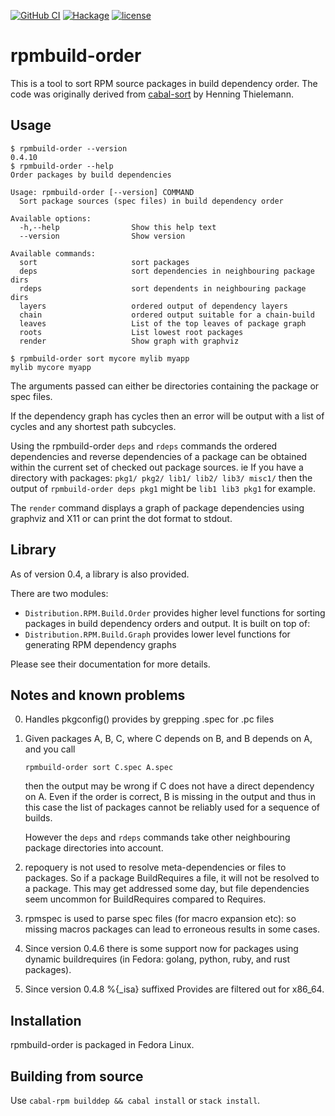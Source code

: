 [![GitHub CI](https://github.com/juhp/rpmbuild-order/workflows/build/badge.svg)](https://github.com/juhp/rpmbuild-order/actions)
[![Hackage](http://img.shields.io/hackage/v/rpmbuild-order.png)](http://hackage.haskell.org/package/rpmbuild-order)
[![license](https://img.shields.io/badge/license-BSD-brightgreen.svg)](https://opensource.org/licenses/BSD-3-Clause)

# rpmbuild-order

This is a tool to sort RPM source packages in build dependency order.
The code was originally derived from
[cabal-sort](http://hackage.haskell.org/package/cabal-sort)
by Henning Thielemann.

## Usage

```
$ rpmbuild-order --version
0.4.10
$ rpmbuild-order --help
Order packages by build dependencies

Usage: rpmbuild-order [--version] COMMAND
  Sort package sources (spec files) in build dependency order

Available options:
  -h,--help                Show this help text
  --version                Show version

Available commands:
  sort                     sort packages
  deps                     sort dependencies in neighbouring package dirs
  rdeps                    sort dependents in neighbouring package dirs
  layers                   ordered output of dependency layers
  chain                    ordered output suitable for a chain-build
  leaves                   List of the top leaves of package graph
  roots                    List lowest root packages
  render                   Show graph with graphviz

$ rpmbuild-order sort mycore mylib myapp
mylib mycore myapp
```

The arguments passed can either be directories containing the package
or spec files.

If the dependency graph has cycles then an error will be output with
a list of cycles and any shortest path subcycles.

Using the rpmbuild-order `deps` and `rdeps` commands the ordered
dependencies and reverse dependencies of a package can be obtained
within the current set of checked out package sources.
ie If you have a directory with packages:
`pkg1/ pkg2/ lib1/ lib2/ lib3/ misc1/`
then the output of `rpmbuild-order deps pkg1` might be `lib1 lib3 pkg1`
for example.

The `render` command displays a graph of package dependencies
using graphviz and X11 or can print the dot format to stdout.

## Library
As of version 0.4, a library is also provided.

There are two modules:

- `Distribution.RPM.Build.Order` provides higher level functions for
  sorting packages in build dependency orders and output. It is built on top of:
- `Distribution.RPM.Build.Graph` provides lower level functions for generating
  RPM dependency graphs

Please see their documentation for more details.

## Notes and known problems
0. Handles pkgconfig() provides by grepping .spec for .pc files

1. Given packages A, B, C, where C depends on B, and B depends on A,
and you call

       rpmbuild-order sort C.spec A.spec

   then the output may be wrong if C does not have a direct dependency on A.
   Even if the order is correct, B is missing in the output
   and thus in this case the list of packages cannot be reliably used
   for a sequence of builds.

   However the `deps` and `rdeps` commands take
   other neighbouring package directories into account.

2. repoquery is not used to resolve meta-dependencies or files to packages.
So if a package BuildRequires a file, it will not be resolved to a package.
This may get addressed some day, but file dependencies seem uncommon for
BuildRequires compared to Requires.

3. rpmspec is used to parse spec files (for macro expansion etc):
so missing macros packages can lead to erroneous results in some cases.

4. Since version 0.4.6 there is some support now for packages using
dynamic buildrequires (in Fedora: golang, python, ruby, and rust packages).

5. Since version 0.4.8 %{_isa} suffixed Provides are filtered out for x86_64.

## Installation

rpmbuild-order is packaged in Fedora Linux.

## Building from source

Use `cabal-rpm builddep && cabal install` or `stack install`.
